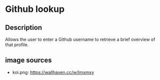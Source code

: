 # Github lookup
## Description
Allows the user to enter a Github username to retrieve a brief overview of that profile.

## image sources
- koi.png: https://wallhaven.cc/w/lmxmxy
